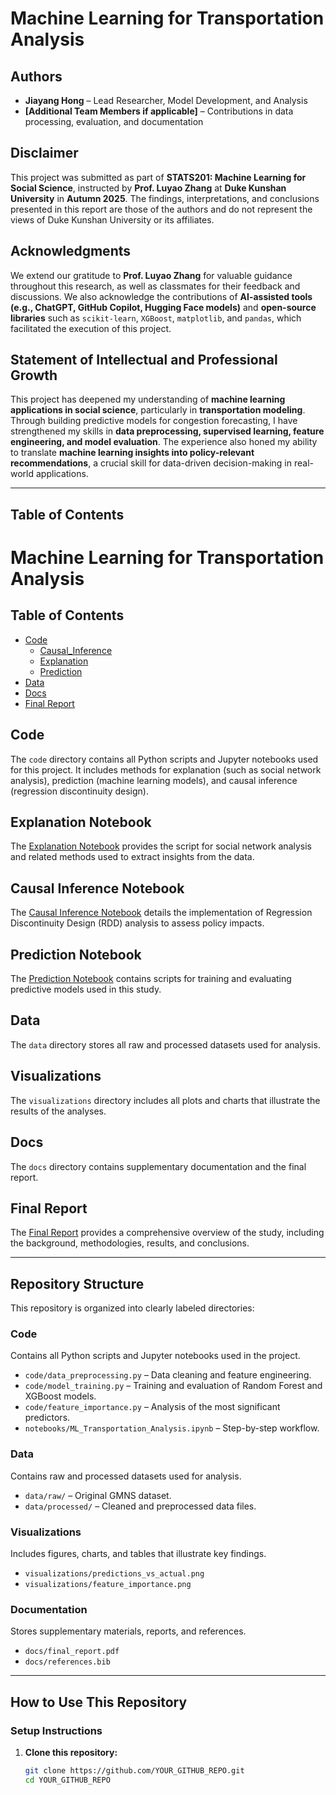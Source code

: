 # **Machine Learning for Transportation Analysis**

## **Authors**
- **Jiayang Hong** – Lead Researcher, Model Development, and Analysis  
- **[Additional Team Members if applicable]** – Contributions in data processing, evaluation, and documentation  

## **Disclaimer**
This project was submitted as part of **STATS201: Machine Learning for Social Science**, instructed by **Prof. Luyao Zhang** at **Duke Kunshan University** in **Autumn 2025**. The findings, interpretations, and conclusions presented in this report are those of the authors and do not represent the views of Duke Kunshan University or its affiliates.

## **Acknowledgments**
We extend our gratitude to **Prof. Luyao Zhang** for valuable guidance throughout this research, as well as classmates for their feedback and discussions. We also acknowledge the contributions of **AI-assisted tools (e.g., ChatGPT, GitHub Copilot, Hugging Face models)** and **open-source libraries** such as `scikit-learn`, `XGBoost`, `matplotlib`, and `pandas`, which facilitated the execution of this project.

## **Statement of Intellectual and Professional Growth**
This project has deepened my understanding of **machine learning applications in social science**, particularly in **transportation modeling**. Through building predictive models for congestion forecasting, I have strengthened my skills in **data preprocessing, supervised learning, feature engineering, and model evaluation**. The experience also honed my ability to translate **machine learning insights into policy-relevant recommendations**, a crucial skill for data-driven decision-making in real-world applications.

---

## **Table of Contents**
# Machine Learning for Transportation Analysis

## Table of Contents
- [Code](./Code)
  - [Causal_Inference](./Code/Causal_Inference.py)
  - [Explanation](./Code/Explanation.py)
  - [Prediction](./Code/Prediction.py)
- [Data](./Data)
- [Docs](./docs)
- [Final Report](./docs/Final-Report.pdf)

## Code
The `code` directory contains all Python scripts and Jupyter notebooks used for this project. It includes methods for explanation (such as social network analysis), prediction (machine learning models), and causal inference (regression discontinuity design).

## Explanation Notebook
The [Explanation Notebook](./code/Explanation.ipynb) provides the script for social network analysis and related methods used to extract insights from the data.

## Causal Inference Notebook
The [Causal Inference Notebook](./code/causal_inference.ipynb) details the implementation of Regression Discontinuity Design (RDD) analysis to assess policy impacts.

## Prediction Notebook
The [Prediction Notebook](./code/prediction.ipynb) contains scripts for training and evaluating predictive models used in this study.

## Data
The `data` directory stores all raw and processed datasets used for analysis.

## Visualizations
The `visualizations` directory includes all plots and charts that illustrate the results of the analyses.

## Docs
The `docs` directory contains supplementary documentation and the final report.

## Final Report
The [Final Report](./docs/Final-Report.pdf) provides a comprehensive overview of the study, including the background, methodologies, results, and conclusions.

---

## **Repository Structure**
This repository is organized into clearly labeled directories:

### **Code**
Contains all Python scripts and Jupyter notebooks used in the project.
- `code/data_preprocessing.py` – Data cleaning and feature engineering.
- `code/model_training.py` – Training and evaluation of Random Forest and XGBoost models.
- `code/feature_importance.py` – Analysis of the most significant predictors.
- `notebooks/ML_Transportation_Analysis.ipynb` – Step-by-step workflow.

### **Data**
Contains raw and processed datasets used for analysis.
- `data/raw/` – Original GMNS dataset.
- `data/processed/` – Cleaned and preprocessed data files.

### **Visualizations**
Includes figures, charts, and tables that illustrate key findings.
- `visualizations/predictions_vs_actual.png`
- `visualizations/feature_importance.png`

### **Documentation**
Stores supplementary materials, reports, and references.
- `docs/final_report.pdf`
- `docs/references.bib`

---

## **How to Use This Repository**
### **Setup Instructions**
1. **Clone this repository:**
   ```bash
   git clone https://github.com/YOUR_GITHUB_REPO.git
   cd YOUR_GITHUB_REPO
